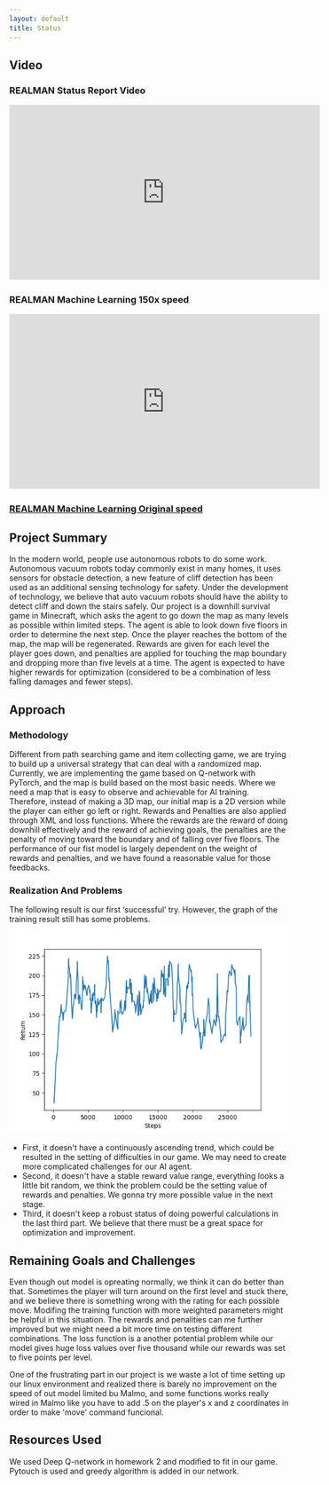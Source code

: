 ```yaml
---
layout: default
title: Status
---
```

## Video
### REALMAN Status Report Video
<iframe width="560" height="315" src="https://www.youtube.com/embed/aYoLBZaDmwU" frameborder="0" allow="accelerometer; autoplay; clipboard-write; encrypted-media; gyroscope; picture-in-picture" allowfullscreen></iframe>

### REALMAN Machine Learning 150x speed
<iframe width="560" height="315" src="https://www.youtube.com/embed/NWoSBVhXOpY" frameborder="0" allow="accelerometer; autoplay; clipboard-write; encrypted-media; gyroscope; picture-in-picture" allowfullscreen></iframe>


### [REALMAN Machine Learning Original speed](http://www.youtube.com/watch?v=fry1m9jmaYk "REALMAN Machine Learning Original speed")

## Project Summary
In the modern world, people use autonomous robots to do some work. Autonomous vacuum robots today commonly exist in many homes, it uses sensors for obstacle detection, a new feature of cliff detection has been used as an additional sensing technology for safety. Under the development of technology, we believe that auto vacuum robots should have the ability to detect cliff and down the stairs safely. Our project is a downhill survival game in Minecraft, which asks the agent to go down the map as many levels as possible within limited steps. The agent is able to look down five floors in order to determine the next step. Once the player reaches the bottom of the map, the map will be regenerated. Rewards are given for each level the player goes down, and penalties are applied for touching the map boundary and dropping more than five levels at a time. The agent is expected to have higher rewards for optimization (considered to be a combination of less falling damages and fewer steps).

## Approach
### Methodology
Different from path searching game and item collecting game, we are trying to build up a universal strategy that can deal with a randomized map. Currently, we are implementing the game based on Q-network with PyTorch, and the map is build based on the most basic needs. Where we need a map that is easy to observe and achievable for AI training. Therefore, instead of making a 3D map, our initial map is a 2D version while the player can either go left or right. Rewards and Penalties are also applied through XML and loss functions. Where the rewards are the reward of doing downhill effectively and the reward of achieving goals, the penalties are the penalty of moving toward the boundary and of falling over five floors. The performance of our fist model is largely dependent on the weight of rewards and penalties, and we have found a reasonable value for those feedbacks. 

### Realization And Problems
The following result is our first ‘successful’ try. However, the graph of the training result still has some problems.
![result_image](https://github.com/JackZhaoYK/REALMAN/blob/main/docs/img/returns.png?raw=true)
- First, it doesn't have a continuously ascending trend, which could be resulted in the setting of difficulties in our game. We may need to create more complicated challenges for our AI agent. 
- Second, it doesn't have a stable reward value range, everything looks a little bit random, we think the problem could be the setting value of rewards and penalties. We gonna try more possible value in the next stage. 
- Third, it doesn't keep a robust status of doing powerful calculations in the last third part. We believe that there must be a great space for optimization and improvement.



## Remaining Goals and Challenges
Even though out model is opreating normally, we think it can do better than that. Sometimes the player will turn around on the first level and stuck there, and we believe there is something wrong with the rating for each possible move. Modifing the training function with more weighted parameters might be helpful in this situation. The rewards and penalities can me further improved but we might need a bit more time on testing different combinations. The loss function is a another potential problem while our model gives huge loss values over five thousand while our rewards was set to five points per level.

One of the frustrating part in our project is we waste a lot of time setting up our linux environment and realized there is barely no improvement on the speed of out model limited bu Malmo, and some functions works really wired in Malmo like you have to add .5 on the player's x and z coordinates in order to make 'move' command funcional.  

## Resources Used
We used Deep Q-network in homework 2 and modified to fit in our game. Pytouch is used and greedy algorithm is added in our network.
